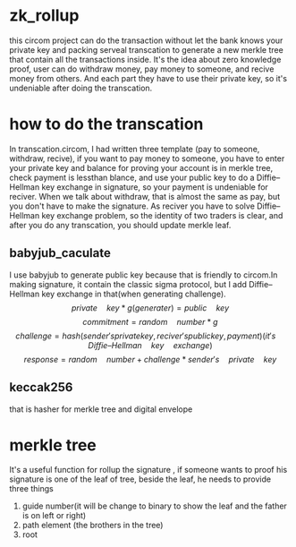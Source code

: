# zk_rollup
this circom project can do the transaction without let the bank knows your private key and packing serveal transcation to generate a new merkle tree that contain all the transactions inside. It's the idea about zero knowledge proof, user can do withdraw money, pay money to someone, and recive money from others. And each part they have to use their private key, so it's undeniable after doing the transcation.

# how to do the transcation
In transcation.circom, I had written three template (pay to someone, withdraw, recive), if you want to pay money to someone, you have to enter your private key and balance for proving your account is in merkle tree, check payment is lessthan blance, and use your public key to do a Diffie–Hellman key exchange in signature, so your payment is undeniable for reciver. When we talk about withdraw, that is almost the same as pay, but you don't have to make the signature. As reciver you have to solve  Diffie–Hellman key exchange problem, so the identity of two traders is clear, and after you do any transcation, you should update merkle leaf. 

## babyjub_caculate
I use babyjub to generate public key because that is friendly to circom.In making signature, it contain the classic sigma protocol, but I add Diffie–Hellman key exchange in that(when generating challenge). 
$$private\quad key * g (generater) = public\quad key  $$
$$commitment= random\quad number * g  $$
$$challenge=hash (sender's private key, reciver's public key, payment) (it's\quad Diffie–Hellman\quad key\quad exchange) $$
$$response=random\quad number + challenge*sender's\quad private\quad key  $$

## keccak256 
that is hasher for merkle tree and digital envelope

# merkle tree 
It's a useful function for rollup the signature , if someone wants to proof his signature is one of the leaf of tree, beside the leaf, he needs to provide three things
1. guide number(it will be change to binary to show the leaf and the father is on left or right)
2. path element (the brothers in the tree)
3. root



